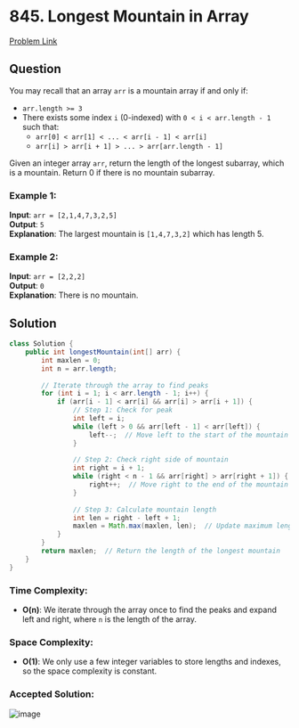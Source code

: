 # 845. Longest Mountain in Array
[Problem Link](https://leetcode.com/problems/longest-mountain-in-array/)

## Question

You may recall that an array `arr` is a mountain array if and only if:

- `arr.length >= 3`
- There exists some index `i` (0-indexed) with `0 < i < arr.length - 1` such that:
  - `arr[0] < arr[1] < ... < arr[i - 1] < arr[i]`
  - `arr[i] > arr[i + 1] > ... > arr[arr.length - 1]`

Given an integer array `arr`, return the length of the longest subarray, which is a mountain. Return 0 if there is no mountain subarray.

### Example 1:
**Input**: `arr = [2,1,4,7,3,2,5]`  
**Output**: `5`  
**Explanation**: The largest mountain is `[1,4,7,3,2]` which has length 5.

### Example 2:
**Input**: `arr = [2,2,2]`  
**Output**: `0`  
**Explanation**: There is no mountain.

## Solution

```java
class Solution {
    public int longestMountain(int[] arr) {
        int maxlen = 0;
        int n = arr.length;
        
        // Iterate through the array to find peaks
        for (int i = 1; i < arr.length - 1; i++) {
            if (arr[i - 1] < arr[i] && arr[i] > arr[i + 1]) {
                // Step 1: Check for peak
                int left = i;
                while (left > 0 && arr[left - 1] < arr[left]) {
                    left--;  // Move left to the start of the mountain
                }
                
                // Step 2: Check right side of mountain
                int right = i + 1;
                while (right < n - 1 && arr[right] > arr[right + 1]) {
                    right++;  // Move right to the end of the mountain
                }
                
                // Step 3: Calculate mountain length
                int len = right - left + 1;
                maxlen = Math.max(maxlen, len);  // Update maximum length
            }
        }
        return maxlen;  // Return the length of the longest mountain
    }
}
```

### Time Complexity:
- **O(n)**: We iterate through the array once to find the peaks and expand left and right, where `n` is the length of the array.

### Space Complexity:
- **O(1)**: We only use a few integer variables to store lengths and indexes, so the space complexity is constant.

### Accepted Solution:
![image](https://github.com/user-attachments/assets/c1a36633-11ca-4614-89f2-3a34cf26285e)
